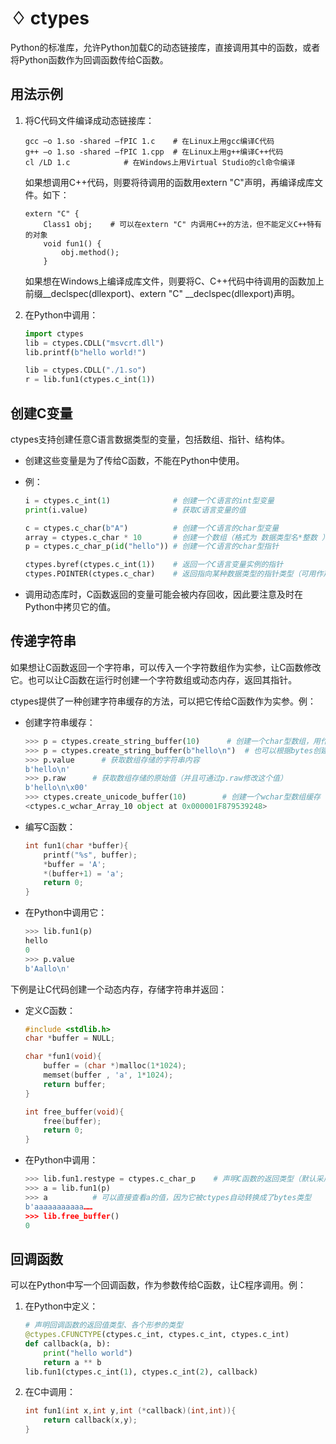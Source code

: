# ♢ ctypes

Python的标准库，允许Python加载C的动态链接库，直接调用其中的函数，或者将Python函数作为回调函数传给C函数。


## 用法示例

1. 将C代码文件编译成动态链接库：

    ```
    gcc –o 1.so -shared –fPIC 1.c    # 在Linux上用gcc编译C代码
    g++ –o 1.so -shared –fPIC 1.cpp  # 在Linux上用g++编译C++代码
    cl /LD 1.c            # 在Windows上用Virtual Studio的cl命令编译
    ```

    如果想调用C++代码，则要将待调用的函数用extern "C"声明，再编译成库文件。如下：

    ```
    extern "C" {
        Class1 obj;    # 可以在extern "C" 内调用C++的方法，但不能定义C++特有的对象
        void fun1() {
            obj.method();
        }
    ```
    
    如果想在Windows上编译成库文件，则要将C、C++代码中待调用的函数加上前缀__declspec(dllexport)、extern "C" __declspec(dllexport)声明。

2. 在Python中调用：

    ```python
    import ctypes
    lib = ctypes.CDLL("msvcrt.dll")
    lib.printf(b"hello world!")

    lib = ctypes.CDLL("./1.so")
    r = lib.fun1(ctypes.c_int(1))
    ```

## 创建C变量

ctypes支持创建任意C语言数据类型的变量，包括数组、指针、结构体。
- 创建这些变量是为了传给C函数，不能在Python中使用。
- 例：

    ```python
    i = ctypes.c_int(1)              # 创建一个C语言的int型变量
    print(i.value)                   # 获取C语言变量的值

    c = ctypes.c_char(b"A")          # 创建一个C语言的char型变量
    array = ctypes.c_char * 10       # 创建一个数组（格式为 数据类型名*整数 ）
    p = ctypes.c_char_p(id("hello")) # 创建一个C语言的char型指针

    ctypes.byref(ctypes.c_int(1))    # 返回一个C语言变量实例的指针
    ctypes.POINTER(ctypes.c_char)    # 返回指向某种数据类型的指针类型（可用作声明函数原型）
    ```
- 调用动态库时，C函数返回的变量可能会被内存回收，因此要注意及时在Python中拷贝它的值。

## 传递字符串

如果想让C函数返回一个字符串，可以传入一个字符数组作为实参，让C函数修改它。也可以让C函数在运行时创建一个字符数组或动态内存，返回其指针。

ctypes提供了一种创建字符串缓存的方法，可以把它传给C函数作为实参。例：
- 创建字符串缓存：

    ```python
    >>> p = ctypes.create_string_buffer(10)      # 创建一个char型数组，用作缓存，长度为10
    >>> p = ctypes.create_string_buffer(b"hello\n")  # 也可以根据bytes创建数组缓存
    >>> p.value      # 获取数组存储的字符串内容
    b'hello\n'
    >>> p.raw      # 获取数组存储的原始值（并且可通过p.raw修改这个值）
    b'hello\n\x00'
    >>> ctypes.create_unicode_buffer(10)        # 创建一个wchar型数组缓存
    <ctypes.c_wchar_Array_10 object at 0x000001F879539248>
    ```

- 编写C函数：

    ```C
    int fun1(char *buffer){  
        printf("%s", buffer);
        *buffer = 'A';
        *(buffer+1) = 'a';
        return 0;
    }
    ```

- 在Python中调用它：

    ```python
    >>> lib.fun1(p)
    hello
    0
    >>> p.value
    b'Aallo\n'
    ```

下例是让C代码创建一个动态内存，存储字符串并返回：

- 定义C函数：

    ```C
    #include <stdlib.h>
    char *buffer = NULL;

    char *fun1(void){
        buffer = (char *)malloc(1*1024);
        memset(buffer , 'a', 1*1024);
        return buffer;
    }

    int free_buffer(void){
        free(buffer);
        return 0;
    }
    ```

- 在Python中调用：

    ```python
    >>> lib.fun1.restype = ctypes.c_char_p    # 声明C函数的返回类型（默认采用int型）
    >>> a = lib.fun1(p)
    >>> a          # 可以直接查看a的值，因为它被ctypes自动转换成了bytes类型
    b'aaaaaaaaaaa……
    >>> lib.free_buffer()
    0
    ```

## 回调函数

可以在Python中写一个回调函数，作为参数传给C函数，让C程序调用。例：
1. 在Python中定义：

    ```python
    # 声明回调函数的返回值类型、各个形参的类型
    @ctypes.CFUNCTYPE(ctypes.c_int, ctypes.c_int, ctypes.c_int)
    def callback(a, b):
        print("hello world")
        return a ** b
    lib.fun1(ctypes.c_int(1), ctypes.c_int(2), callback)
    ```

2. 在C中调用：

    ```C
    int fun1(int x,int y,int (*callback)(int,int)){
        return callback(x,y);
    }
    ```
